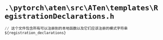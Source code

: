 # `.\pytorch\aten\src\ATen\templates\RegistrationDeclarations.h`

```py
// 这个文件包含所有可以注册到的本地函数以及它们应该注册的模式字符串
${registration_declarations}
```